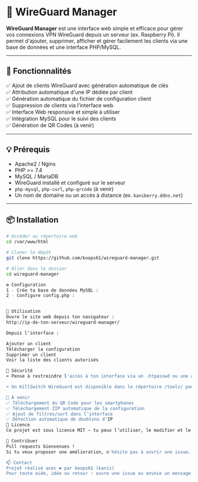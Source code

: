 # 🔐 WireGuard Manager

**WireGuard Manager** est une interface web simple et efficace pour gérer vos connexions VPN WireGuard depuis un serveur (ex. Raspberry Pi). Il permet d'ajouter, supprimer, afficher et gérer facilement les clients via une base de données et une interface PHP/MySQL.

---

## 📂 Fonctionnalités

✅ Ajout de clients WireGuard avec génération automatique de clés  
✅ Attribution automatique d'une IP dédiée par client  
✅ Génération automatique du fichier de configuration client  
✅ Suppression de clients via l’interface web  
✅ Interface Web responsive et simple à utiliser  
✅ Intégration MySQL pour le suivi des clients  
✅ Génération de QR Codes (à venir)  

---

## 💡 Prérequis

- Apache2 / Nginx
- PHP >= 7.4
- MySQL / MariaDB
- WireGuard installé et configuré sur le serveur
- `php-mysql`, `php-curl`, `php-qrcode` (à venir)
- Un nom de domaine ou un accès à distance (ex. `kaniberry.ddns.net`)

---

## 📦 Installation

```bash
# Accéder au répertoire web
cd /var/www/html

# Cloner le dépôt
git clone https://github.com/koops61/wireguard-manager.git

# Aller dans le dossier
cd wireguard-manager

⚙️ Configuration
1 - Crée ta base de données MySQL :
2 - Configure config.php :


🚀 Utilisation
Ouvre le site web depuis ton navigateur :
http://ip-de-ton-serveur/wireguard-manager/

Depuis l’interface :

Ajouter un client
Télécharger la configuration
Supprimer un client
Voir la liste des clients autorisés

🔐 Sécurité
➡ Pense à restreindre l'accès à ton interface via un .htpasswd ou une authentification.

➡ Un KillSwitch WireGuard est disponible dans le répertoire /tools/ pour bloquer le trafic hors tunnel (Windows .bat).

📌 À venir
✅ Téléchargement du QR Code pour les smartphones
✅ Téléchargement ZIP automatique de la configuration
✅ Ajout de filtres/sort dans l’interface
✅ Détection automatique de doublons d'IP
📄 Licence
Ce projet est sous licence MIT — tu peux l’utiliser, le modifier et le redistribuer librement.

🤝 Contribuer
Pull requests bienvenues !
Si tu veux proposer une amélioration, n'hésite pas à ouvrir une issue.

📫 Contact
Projet réalisé avec ❤️ par koops61 (kanis)
Pour toute aide, idée ou retour : ouvre une issue ou envoie un message.
